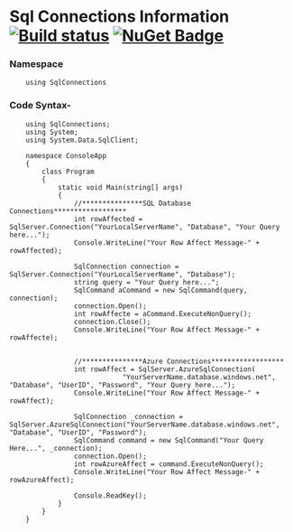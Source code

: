 # Sql Connections Information [![Build status](https://ci.appveyor.com/api/projects/status/67ubhtmijuhyhq6q?svg=true)](https://ci.appveyor.com/project/eshohag/SqlServerConnections) [![NuGet Badge](https://buildstats.info/nuget/SqlConnection)](https://www.nuget.org/packages/SqlConnection)

### Namespace 
        using SqlConnections

### Code Syntax-
        using SqlConnections;
        using System;
        using System.Data.SqlClient;

        namespace ConsoleApp
        {
            class Program
            {
                static void Main(string[] args)
                {
                    //***************SQL Database Connections******************
                    int rowAffected = SqlServer.Connection("YourLocalServerName", "Database", "Your Query here...");
                    Console.WriteLine("Your Row Affect Message-" + rowAffected);

                    SqlConnection connection = SqlServer.Connection("YourLocalServerName", "Database");
                    string query = "Your Query here...";
                    SqlCommand aCommand = new SqlCommand(query, connection);
                    connection.Open();
                    int rowAffecte = aCommand.ExecuteNonQuery();
                    connection.Close();
                    Console.WriteLine("Your Row Affect Message-" + rowAffecte);


                    //***************Azure Connections******************
                    int rowAffect = SqlServer.AzureSqlConnection(
                                "YourServerName.database.windows.net", "Database", "UserID", "Password", "Your Query here...");
                    Console.WriteLine("Your Row Affect Message-" + rowAffect);

                    SqlConnection _connection = SqlServer.AzureSqlConnection("YourServerName.database.windows.net", "Database", "UserID", "Password");
                    SqlCommand command = new SqlCommand("Your Query Here...", _connection);
                    connection.Open();
                    int rowAzureAffect = command.ExecuteNonQuery();
                    Console.WriteLine("Your Row Affect Message-" + rowAzureAffect);

                    Console.ReadKey();
                }
            }
        }
